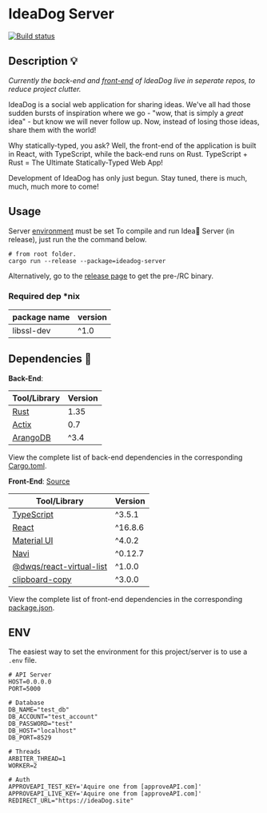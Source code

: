 # IdeaDog Server
[![Build status](https://ci.appveyor.com/api/projects/status/jramqn9wwm2qk13j/branch/master?svg=true)](https://ci.appveyor.com/project/Ostoyae/ideadog-server/branch/master)

## Description :bulb:

*Currently the back-end and [front-end](https://github.com/bdbaraban/ideadog) of IdeaDog live in seperate repos, to reduce project clutter.*

IdeaDog is a social web application for sharing ideas. We've all had those sudden bursts of inspiration where we go - "wow, that is simply a _great_ idea" - but know we will never follow up. Now, instead of losing those ideas, share them with the world!

Why statically-typed, you ask? Well, the front-end of the application is built in React, with TypeScript, while the back-end runs on Rust. TypeScript + Rust = The Ultimate Statically-Typed Web App!

Development of IdeaDog has only just begun. Stay tuned, there is much, much, much more to come!

## Usage

Server [environment](#env) must be set
To compile and run Idea:dog: Server (in release), just run the the command below.
```
# from root folder.
cargo run --release --package=ideadog-server
```
Alternatively, go to the [release page](https://github.com/Ostoyae/ideaDog_server/releases) to get the pre-/RC binary.

### Required dep *nix

|package name| version |
| ---------- | ------- |
| libssl-dev | ^1.0 |


## Dependencies :couple:

**Back-End**:

| Tool/Library     | Version    |
| ---------------- | ---------- |
| [Rust](https://www.rust-lang.org/) | 1.35 |
| [Actix](https://actix.rs/actix/actix/) | 0.7 |
| [ArangoDB](https://www.arangodb.com/) | ^3.4 |

View the complete list of back-end dependencies in the corresponding [Cargo.toml](./app/Cargo.toml).
 
**Front-End**:
[Source](https://github.com/bdbaraban/ideadog)

| Tool/Library             | Version |
| ------------------------ | ------- |
| [TypeScript](https://www.typescriptlang.org/) | ^3.5.1  |
| [React](https://reactjs.org/) | ^16.8.6 |
| [Material UI](https://material-ui.com/) | ^4.0.2  |
| [Navi](https://frontarm.com/navi/en/) | ^0.12.7 |
| [@dwqs/react-virtual-list](https://www.npmjs.com/package/@dwqs/react-virtual-list) | ^1.0.0  |
| [clipboard-copy](https://www.npmjs.com/package/clipboard-copy) | ^3.0.0  |

View the complete list of front-end dependencies in the corresponding [package.json](./frontend/package.json).


## ENV

The easiest way to set the environment for this project/server is to use a `.env` file.

```
# API Server
HOST=0.0.0.0
PORT=5000

# Database
DB_NAME="test_db"
DB_ACCOUNT="test_account"
DB_PASSWORD="test"
DB_HOST="localhost"
DB_PORT=8529

# Threads
ARBITER_THREAD=1
WORKER=2

# Auth
APPROVEAPI_TEST_KEY='Aquire one from [approveAPI.com]'
APPROVEAPI_LIVE_KEY='Aquire one from [approveAPI.com]'
REDIRECT_URL="https://ideaDog.site"
```

